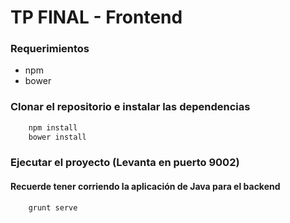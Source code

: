 # TP FINAL - Frontend

### Requerimientos 
- npm
- bower

### Clonar el repositorio e instalar las dependencias 
```bash
    npm install
    bower install
```

### Ejecutar el proyecto (Levanta en puerto 9002)
#### Recuerde tener corriendo la aplicación de Java para el backend 
```bash
    grunt serve
```
